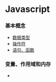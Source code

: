# Javascript

### 基本概念

* [数据类型](./基本概念/数据类型.md)
* [操作符](./基本概念/操作符.md)
* [语句、函数](./基本概念/语句和函数.md)

### 变量、作用域和内存

* 